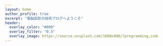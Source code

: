 ```yaml
---
layout: home
author_profile: true
excerpt: "電脳狐影の技術ブログへようこそ"
header:
  overlay_color: "#000"
  overlay_filter: "0.5"
  overlay_image: https://source.unsplash.com/1600x900/?programming,code
---
```

